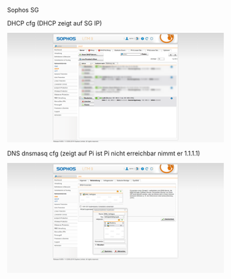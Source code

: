 Sophos SG 

DHCP cfg (DHCP zeigt auf SG IP)

![](Sophos1.png)

DNS dnsmasq cfg (zeigt auf Pi ist Pi nicht erreichbar nimmt er 1.1.1.1)

![](Sophos2.png)
